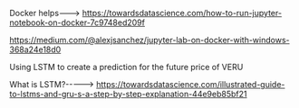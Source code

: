 
Docker helps--->
https://towardsdatascience.com/how-to-run-jupyter-notebook-on-docker-7c9748ed209f

https://medium.com/@alexjsanchez/jupyter-lab-on-docker-with-windows-368a24e18d0

Using LSTM to create a prediction for the future price of VERU

What is LSTM?----->
https://towardsdatascience.com/illustrated-guide-to-lstms-and-gru-s-a-step-by-step-explanation-44e9eb85bf21
